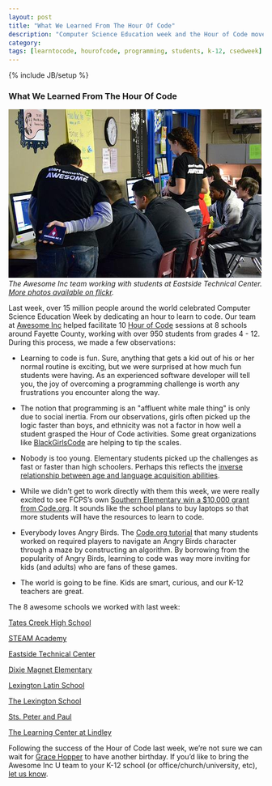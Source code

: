 ```yaml
---
layout: post
title: "What We Learned From The Hour Of Code"
description: "Computer Science Education week and the Hour of Code movement was a huge success. We mentored nearly 1000 students in Lexington, KY, but we also learned a lot from them."
category: 
tags: [learntocode, hourofcode, programming, students, k-12, csedweek]
---
```

{% include JB/setup %}

### What We Learned From The Hour Of Code

<a href="http://www.flickr.com/photos/awesomeinc/sets/72157638532676604/"><img src="/images/hour-of-code-team-students.jpg" alt="The Awesome Inc team working with students at Eastside Technical Center." title="The Awesome Inc team working with students at Eastside Technical Center. More photos available on flickr."></a>
_The Awesome Inc team working with students at Eastside Technical Center. [More photos available on flickr](http://www.flickr.com/photos/awesomeinc/sets/72157638532676604/)._

Last week, over 15 million people around the world celebrated Computer Science Education Week by dedicating an hour to learn to code. Our team at [Awesome Inc](http://www.awesomeinc.org/) helped facilitate 10 [Hour of Code](http://www.awesomeincu.com/hourofcode) sessions at 8 schools around Fayette County, working with over 950 students from grades 4 - 12. During this process, we made a few observations:

* Learning to code is fun. Sure, anything that gets a kid out of his or her normal routine is exciting, but we were surprised at how much fun students were having. As an experienced software developer will tell you, the joy of overcoming a programming challenge is worth any frustrations you encounter along the way.

* The notion that programming is an "affluent white male thing" is only due to social inertia. From our observations, girls often picked up the logic faster than boys, and ethnicity was not a factor in how well a student grasped the Hour of Code activities. Some great organizations like [BlackGirlsCode](http://www.blackgirlscode.com/) are helping to tip the scales.

* Nobody is too young. Elementary students picked up the challenges as fast or faster than high schoolers. Perhaps this reflects the [inverse relationship between age and language acquisition abilities](http://en.wikipedia.org/wiki/Language_acquisition#Sensitive_period).

* While we didn’t get to work directly with them this week, we were really excited to see FCPS’s own [Southern Elementary win a $10,000 grant from Code.org](http://www.fcps.net/news/features/2013-14/hourofcode). It sounds like the school plans to buy laptops so that more students will have the resources to learn to code.

* Everybody loves Angry Birds. The [Code.org tutorial](http://hourofcode.com/co) that many students worked on required players to navigate an Angry Birds character through a maze by constructing an algorithm. By borrowing from the popularity of Angry Birds, learning to code was way more inviting for kids (and adults) who are fans of these games.

* The world is going to be fine. Kids are smart, curious, and our K-12 teachers are great.

The 8 awesome schools we worked with last week:

[Tates Creek High School](http://www.tchs.fcps.net/)

[STEAM Academy](http://www.fcps.net/schools/others/steam-academy)

[Eastside Technical Center](http://www.techcenters.fcps.net/eastside/)

[Dixie Magnet Elementary](http://www.dixie.fcps.net/)

[Lexington Latin School](http://www.thelexingtonlatinschool.com/)

[The Lexington School](http://www.thelexingtonschool.org/)

[Sts. Peter and Paul](http://sppslex.org/)

[The Learning Center at Lindley](http://www.fcps.net/schools/others/the-learning-center)

Following the success of the Hour of Code last week, we’re not sure we can wait for [Grace Hopper](http://www.engadget.com/2013/12/09/google-doodle-grace-hopper/) to have another birthday. If you’d like to bring the Awesome Inc U team to your K-12 school (or office/church/university, etc), [let us know](http://www.awesomeincu.com/info/).